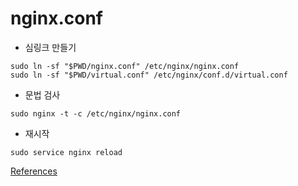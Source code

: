 nginx.conf
========
* 심링크 만들기
```
sudo ln -sf "$PWD/nginx.conf" /etc/nginx/nginx.conf
sudo ln -sf "$PWD/virtual.conf" /etc/nginx/conf.d/virtual.conf
```

* 문법 검사
```
sudo nginx -t -c /etc/nginx/nginx.conf
```

* 재시작
```
sudo service nginx reload
```

[References](http://nginx.org/en/docs/)
